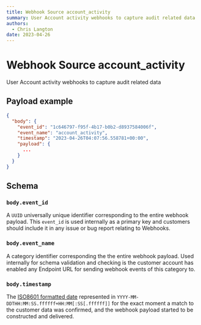 ```yaml
---
title: Webhook Source account_activity
summary: User Account activity webhooks to capture audit related data
authors:
  - Chris Langton
date: 2023-04-26
---
```


# Webhook Source account_activity

User Account activity webhooks to capture audit related data

## Payload example

```json
{
  "body": {
    "event_id": "1c646797-f95f-4b17-b0b2-d8937584006f",
    "event_name": "account_activity",
    "timestamp": "2023-04-26T04:07:56.558781+00:00",
    "payload": {
      ...
    }
  }
}
```

## Schema

### `body.event_id`

A `UUID` universally unique identifier corresponding to the entire webhook payload. This `event_id` is used internally as a primary key and customers should include it in any issue or bug report relating to Webhooks.

### `body.event_name`

A category identifier corresponding the the entire webhook payload. Used internally for schema validation and checking is the customer account has enabled any Endpoint URL for sending webhook events of this category to.

### `body.timestamp`

The [ISO8601 formatted date](https://docs.python.org/3/library/datetime.html#datetime.datetime.isoformat) represented in `YYYY-MM-DDTHH:MM:SS.ffffff+HH:MM[:SS[.ffffff]]` for the exact moment a match to the customer data was confirmed, and the webhook payload started to be constructed and delivered.

